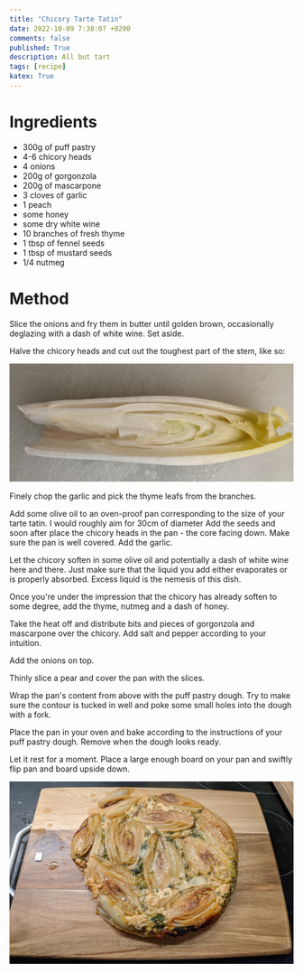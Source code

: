 ```yaml
---
title: "Chicory Tarte Tatin"
date: 2022-10-09 7:38:07 +0200
comments: false
published: True
description: All but tart
tags: [recipe]
katex: True
---
```


# Ingredients

* 300g of puff pastry
* 4-6 chicory heads
* 4 onions
* 200g of gorgonzola
* 200g of mascarpone
* 3 cloves of garlic
* 1 peach
* some honey
* some dry white wine
* 10 branches of fresh thyme
* 1 tbsp of fennel seeds
* 1 tbsp of mustard seeds
* 1/4 nutmeg

# Method

Slice the onions and fry them in butter until golden brown, occasionally deglazing with a dash of white wine. Set aside.

Halve the chicory heads and cut out the toughest part of the stem, like so:

![](/imgs/tarte_tatin/chicory.jpg)

Finely chop the garlic and pick the thyme leafs from the branches. 

Add some olive oil to an oven-proof pan corresponding to the size of your tarte tatin. I would roughly aim for 30cm of diameter
Add the seeds and soon after place the chicory heads in the pan - the core facing down. Make sure the pan is well covered. Add the garlic.

Let the chicory soften in some olive oil and potentially a dash of white wine here and there. Just make sure that the
liquid you add either evaporates or is properly absorbed. Excess liquid is the nemesis of this dish.

Once you're under the impression that the chicory has already soften to some degree, add the thyme, nutmeg and a dash of honey.

Take the heat off and distribute bits and pieces of gorgonzola and mascarpone over the chicory. Add salt and pepper
according to your intuition.

Add the onions on top.

Thinly slice a pear and cover the pan with the slices.

Wrap the pan's content from above with the puff pastry dough. Try to make sure the contour is tucked in well and poke
some small holes into the dough with a fork.

Place the pan in your oven and bake according to the instructions of your puff pastry dough. Remove when the dough
looks ready.

Let it rest for a moment. Place a large enough board on your pan and swiftly flip pan and board upside down.

![](/imgs/tarte_tatin/tarte_tatin.jpg)
